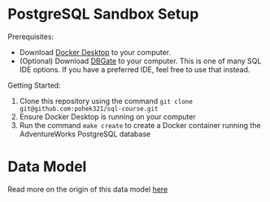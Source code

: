 # PostgreSQL Sandbox Setup

Prerequisites:
- Download [Docker Desktop](https://www.docker.com/products/docker-desktop/) to your computer.
- (Optional) Download [DBGate](https://dbgate.org/) to your computer. This is one of many SQL IDE options. If you have a preferred IDE, feel free to use that instead.

Getting Started:
1. Clone this repository using the command `git clone git@github.com:pohek321/sql-course.git`
2. Ensure Docker Desktop is running on your computer
3. Run the command `make create` to create a Docker container running the AdventureWorks PostgreSQL database

# Data Model
Read more on the origin of this data model [here](https://github.com/microsoft/sql-server-samples/tree/master/samples/databases/adventure-works)



